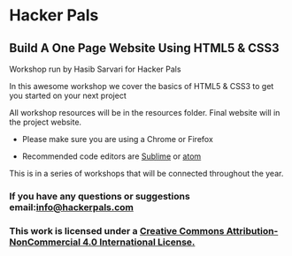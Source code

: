 # Hacker Pals
## Build A One Page Website Using HTML5 & CSS3

Workshop run by Hasib Sarvari for Hacker Pals

In this awesome workshop we cover the basics of HTML5 & CSS3 to get you started on your next project

All workshop resources will be in the resources folder. Final website will in the project website.

* Please make sure you are using a Chrome or Firefox

* Recommended code editors are [Sublime](https://www.sublimetext.com/) or [atom](https://atom.io/)

This is in a series of workshops that will be connected throughout the year.

### If you have any questions or suggestions email:info@hackerpals.com


### This work is licensed under a [Creative Commons Attribution-NonCommercial 4.0 International License.](https://creativecommons.org/licenses/by-nc-nd/4.0/)
